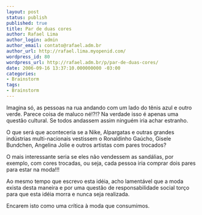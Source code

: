 ```yaml
---
layout: post
status: publish
published: true
title: Par de duas cores
author: Rafael Lima
author_login: admin
author_email: contato@rafael.adm.br
author_url: http://rafael.lima.myopenid.com/
wordpress_id: 80
wordpress_url: http://rafael.adm.br/p/par-de-duas-cores/
date: 2006-09-16 13:37:10.000000000 -03:00
categories:
- Brainstorm
tags:
- Brainstorm
---
```

Imagina s&oacute;, as pessoas na rua andando com um lado do t&ecirc;nis azul e outro verde. Parece coisa de maluco n&eacute;!?!? Na verdade isso &eacute; apenas uma quest&atilde;o cultural. Se todos andassem assim ningu&eacute;m iria achar estranho.

O que ser&aacute; que aconteceria se a Nike, Alpargatas e outras grandes ind&uacute;strias multi-nacionais vestissem o Ronaldinho Ga&uacute;cho, Gisele Bundchen, Angelina Jolie e outros artistas com pares trocados?

O mais interessante seria se eles n&atilde;o vendessem as sand&aacute;lias, por exemplo, com cores trocadas, ou seja, cada pessoa iria comprar dois pares para estar na moda!!!

Ao mesmo tempo que escrevo esta id&eacute;ia, acho lament&aacute;vel que a moda exista desta maneira e por uma quest&atilde;o de responsabilidade social tor&ccedil;o para que esta id&eacute;ia morra e nunca seja realizada.

Encarem isto como uma cr&iacute;tica &agrave; moda que consumimos.
